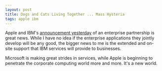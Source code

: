 ```yaml
---
layout: post
title: Dogs and Cats Living Together ... Mass Hysteria
tags: apple ibm
---
```


Apple and IBM's [announcement yesterday](http://9to5mac.com/2014/07/15/apple-announces-huge-ibm-partnership-to-bring-enterprise-services-to-ios-new-applecare-for-enterprise/) of an enterprise partnership is great news. While I have no idea if the enterprise applications they jointly develop will be any good, the bigger news to me is the extended and on-site support that IBM services will provide to businesses.

Microsoft is making great strides in services, while Apple is beginning to penetrate the corporate computing world more and more. It's a new world.
